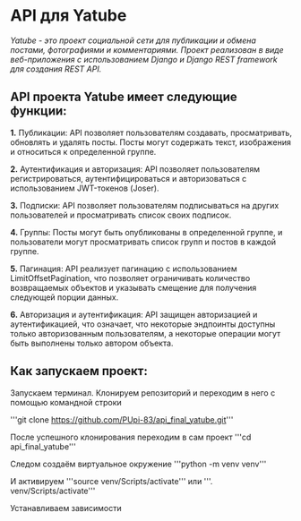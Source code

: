 # API для Yatube 
*Yatube - это проект социальной сети для публикации и обмена постами, фотографиями и комментариями. Проект реализован в виде веб-приложения с использованием Django и Django REST framework для создания REST API.*

## API проекта Yatube имеет следующие функции:
__1.__ Публикации: API позволяет пользователям создавать, просматривать, обновлять и удалять посты. Посты могут содержать текст, изображения и относиться к определенной группе.

__2.__ Аутентификация и авторизация: API позволяет пользователям регистрироваться, аутентифицироваться и авторизоваться с использованием JWT-токенов (Joser). 

__3.__ Подписки: API позволяет пользователям подписываться на других пользователей и просматривать список своих подписок.

__4.__ Группы: Посты могут быть опубликованы в определенной группе, и пользователи могут просматривать список групп и постов в каждой группе.

__5.__ Пагинация: API реализует пагинацию с использованием LimitOffsetPagination, что позволяет ограничивать количество возвращаемых объектов и указывать смещение для получения следующей порции данных.

__6.__ Авторизация и аутентификация: API защищен авторизацией и аутентификацией, что означает, что некоторые эндпоинты доступны только авторизованным пользователям, а некоторые операции могут быть выполнены только автором объекта.

## Как запускаем проект:
Запускаем терминал. Клонируем репозиторий и переходим в него с помощью командной строки

'''git clone https://github.com/PUpi-83/api_final_yatube.git'''

После успешного клонирования переходим в сам проект
'''cd api_final_yatube'''

Следом создаём виртуальное окружение
'''python -m venv venv'''

И активируем 
'''source venv/Scripts/activate'''
или
'''. venv/Scripts/activate'''

Устанавливаем зависимости
